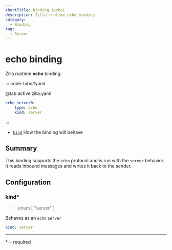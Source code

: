 ```yaml
---
shortTitle: binding (echo)
description: Zilla runtime echo binding
category:
  - Binding
tag:
  - Server
---
```


# echo binding

Zilla runtime **echo** binding.

::: code-tabs#yaml

@tab:active zilla.yaml

```yaml {2}
echo_server0:
    type: echo
    kind: server
```

:::

- [`kind`](#kind) How the binding will behave


## Summary

This binding supports the `echo` protocol and is run with the `server` behavior. It reads inbound messages and writes it back to the sender.

## Configuration


### kind\*

> enum [ "server" ]

Behaves as an `echo` `server`


```yaml
kind: server
```

---

\* = required
